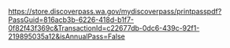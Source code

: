 https://store.discoverpass.wa.gov/mydiscoverpass/printpasspdf?PassGuid=816acb3b-6226-418d-b1f7-0f82f43f369c&TransactionId=c22677db-0dc6-439c-92f1-219895035a12&isAnnualPass=False
